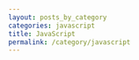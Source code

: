 ```yaml
---
layout: posts_by_category
categories: javascript
title: JavaScript
permalink: /category/javascript
---
```

